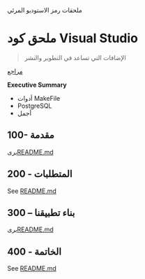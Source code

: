 ملحقات رمز الاستوديو المرئي

# ملحق كود Visual Studio

> الإضافات التي تساعد في التطوير والنشر

[مراجع](./REFERENCES.md)

**Executive Summary**

-   أدوات MakeFile
-   PostgreSQL
-   أجمل

## 100- مقدمة

يرى[README.md](./100/README.md)

## 200 - المتطلبات

See [README.md](./200/README.md)

## 300 – بناء تطبيقنا

يرى[README.md](./300/README.md)

## 400 - الخاتمة

See [README.md](./400/README.md)
